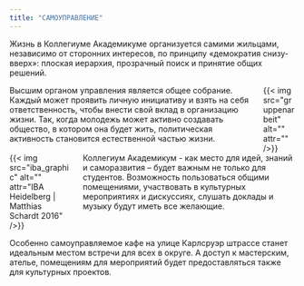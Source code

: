 ```yaml
---
title: "САМОУПРАВЛЕНИЕ"
---
```

Жизнь в Коллегиуме Академикуме организуется самими жильцами, независимо от сторонних интересов, по принципу «демократия снизу-вверх»: плоская иерархия, прозрачный поиск и принятие общих решений.

<div class="columns">
    <div class="column">
    Высшим органом управления является общее собрание. Каждый может проявить личную инициативу и взять на себя ответственность, чтобы внести свой вклад в организацию жизни. Так, когда молодежь может активно создавать общество, в котором она будет жить, политическая активность становится естественной частью жизни.
    </div>
    <div class="column">
        {{< img src="gruppenarbeit" alt="" attr="" />}}
    </div>
</div>

<div class="columns">
    <div class="column">
    {{< img src="iba_graphic" alt="" attr="IBA Heidelberg | Matthias Schardt 2016" />}}
    </div>
    <div class="column">
    Коллегиум Академикум - как место для идей, знаний и саморазвития – будет важным не только для студентов. Возможность пользоваться общими помещениями, участвовать в культурных мероприятиях и дискуссиях, слушать доклады и музыку будут иметь все желающие.
    </div>
</div>

Особенно самоуправляемое кафе на улице Карлсруэр штрассе станет идеальным местом встречи для всех в округе. А доступ к мастерским, ателье, помещениям для мероприятий будет предоставляться также для культурных проектов.
